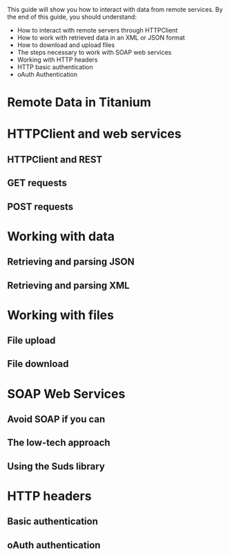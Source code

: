 <summary>
This guide will show you how to interact with data from remote services.  By the end of this guide, you should
understand:

* How to interact with remote servers through HTTPClient
* How to work with retrieved data in an XML or JSON format
* How to download and upload files
* The steps necessary to work with SOAP web services
* Working with HTTP headers
* HTTP basic authentication
* oAuth Authentication

</summary>

# Remote Data in Titanium

# HTTPClient and web services

## HTTPClient and REST

## GET requests

## POST requests

# Working with data

## Retrieving and parsing JSON

## Retrieving and parsing XML

# Working with files

## File upload

## File download

# SOAP Web Services

## Avoid SOAP if you can

## The low-tech approach

## Using the Suds library

# HTTP headers

## Basic authentication

## oAuth authentication

